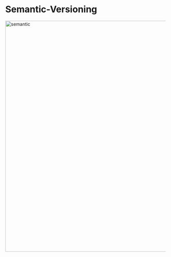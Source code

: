 # Semantic-Versioning


<img width="726" alt="semantic" src="https://github.com/BroLetsCodeIt/Semantic-Versioning/assets/113767803/7b28c41e-b08f-472f-b4f4-bc11d81e0093" download>
